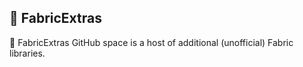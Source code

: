 ## 🚀 FabricExtras

👋 FabricExtras GitHub space is a host of additional (unofficial) Fabric libraries.
